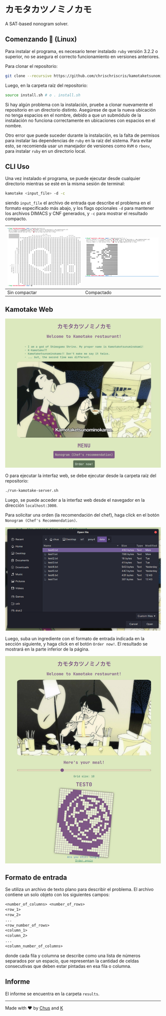 # カモタカツノミノカモ

A SAT-based nonogram solver.

## Comenzando :rocket: (Linux)

Para instalar el programa, es necesario tener instalado `ruby` versión 3.2.2 o superior, no se asegura el correcto funcionamiento en versiones anteriores.

Para clonar el repositorio:

```bash
git clone --recursive https://github.com/chrischriscris/kamotaketsunominokamo.git
```

Luego, en la carpeta raíz del repositorio:

```bash
source install.sh # o . install.sh
```

Si hay algún problema con la instalación, pruebe a clonar nuevamente el repositorio en un directorio distinto. Asegúrese de que la nueva ubicación no tenga espacios en el nombre, debido a que un submódulo de la instalación no funciona correctamente en ubicaciones con espacios en el nombre.

Otro error que puede suceder durante la instalación, es la falta de permisos para instalar las dependencias de `ruby` en la raíz del sistema. Para evitar esto, se recomienda usar un manejador de versiones como `RVM` o `rbenv`, para instalar `ruby` en un directorio local.

## CLI Uso

Una vez instalado el programa, se puede ejecutar desde cualquier directorio mientras se esté en la misma sesión de terminal:

```bash
kamotake <input_file> -d -c
```

siendo `input_file` el archivo de entrada que describe el problema en el formato especificado más abajo, y los flags opcionales `-d` para mantener los archivos DIMACS y CNF generados, y `-c` para mostrar el resultado compacto.

| ![CLI](./img/cli1.png) | ![CLI](./img/cli2.png) |
| ---------------------- | ---------------------- |
| Sin compactar          | Compactado             |

## Kamotake Web

![Kamotake Web](./img/web1.jpeg)

O para ejecutar la interfaz web, se debe ejecutar desde la carpeta raíz del repositorio:

```bash
./run-kamotake-server.sh
```

Luego, se puede acceder a la interfaz web desde el navegador en la dirección `localhost:3000`.

Para solicitar una orden (la recomendación del chef), haga click en el botón `Nonogram (Chef's Recommendation)`.

![Kamotake Web](./img/web2.png)

Luego, suba un ingrediente con el formato de entrada indicada en la sección siguiente, y haga click en el botón `Order now!`. El resultado se mostrará en la parte inferior de la página.

![Kamotake Web](./img/web3.jpeg)

## Formato de entrada

Se utiliza un archivo de texto plano para describir el problema. El archivo contiene un solo objeto con los siguientes campos:

```txt
<number_of_columns> <number_of_rows>
<row_1>
<row_2>
...
<row_number_of_rows>
<column_1>
<column_2>
...
<column_number_of_columns>
```

donde cada fila y columna se describe como una lista de números separados por un espacio, que representan la cantidad de celdas consecutivas que deben estar pintadas en esa fila o columna.

## Informe

El informe se encuentra en la carpeta `results`.

---

Made with :heart: by [Chus](https://www.github.com/chrischriscris) and [K](https://www.github.com/fungikami)
